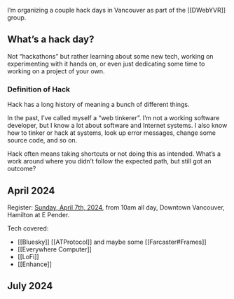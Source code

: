 I’m organizing a couple hack days in Vancouver as part of the [[DWebYVR]] group. 
## What’s a hack day?

Not “hackathons” but rather learning about some new tech, working on experimenting with it hands on, or even just dedicating some time to working on a project of your own. 
### Definition of Hack

Hack has a long history of meaning a bunch of different things.

In the past, I’ve called myself a “web tinkerer”. I’m not a working software developer, but I know a lot about software and Internet systems. I also know how to tinker or hack at systems, look up error messages, change some source code, and so on. 

Hack often means taking shortcuts or not doing this as intended. What’s a work around where you didn’t follow the expected path, but still got an outcome?
## April 2024

Register: [Sunday, April 7th, 2024](https://lu.ma/vancouver-hack-day-april2024), from 10am all day, Downtown Vancouver, Hamilton at E Pender.

Tech covered:
* [[Bluesky]] [[ATProtocol]] and maybe some [[Farcaster#Frames]]
* [[Everywhere Computer]] 
* [[LoFi]]
* [[Enhance]]

## July 2024